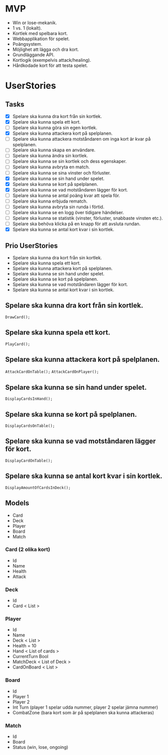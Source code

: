 # MVP

- Win or lose-mekanik.
- 1 vs. 1 (lokalt).
- Kortlek med spelbara kort.
- Webbapplikation för spelet.
- Poängsystem.
- Möjlighet att lägga och dra kort.
- Grundläggande API.
- Kortlogik (exempelvis attack/healing).
- Hårdkodade kort för att testa spelet.

# UserStories
## Tasks
- [x] Spelare ska kunna dra kort från sin kortlek.
- [x] Spelare ska kunna spela ett kort.
- [ ] Spelare ska kunna göra sin egen kortlek.
- [x] Spelare ska kunna attackera kort på spelplanen.
- [ ] Spelare ska kunna attackera motståndaren om inga kort är kvar på spelplanen.
- [ ] Spelare ska kunna skapa en användare.
- [ ] Spelare ska kunna ändra sin kortlek.
- [ ] Spelare ska kunna se sin kortlek och dess egenskaper.
- [ ] Spelare ska kunna avbryta en match.
- [ ] Spelare ska kunna se sina vinster och förluster.
- [x] Spelare ska kunna se sin hand under spelet.
- [x] Spelare ska kunna se kort på spelplanen.
- [x] Spelare ska kunna se vad motståndaren lägger för kort.
- [ ] Spelare ska kunna se antal poäng kvar att spela för.
- [ ] Spelare ska kunna erbjuda rematch.
- [ ] Spelare ska kunna avbryta sin runda i förtid.
- [ ] Spelare ska kunna se en logg över tidigare händelser.
- [ ] Spelare ska kunna se statistik (vinster, förluster, snabbaste vinsten etc.).
- [ ] Spelare ska behöva klicka på en knapp för att avsluta rundan.
- [x] Spelare ska kunna se antal kort kvar i sin kortlek.

## Prio UserStories
-  Spelare ska kunna dra kort från sin kortlek.
-  Spelare ska kunna spela ett kort.
-  Spelare ska kunna attackera kort på spelplanen.
-  Spelare ska kunna se sin hand under spelet.
-  Spelare ska kunna se kort på spelplanen.
-  Spelare ska kunna se vad motståndaren lägger för kort.
-  Spelare ska kunna se antal kort kvar i sin kortlek.

## Spelare ska kunna dra kort från sin kortlek.
`DrawCard();`

## Spelare ska kunna spela ett kort.
`PlayCard();`

## Spelare ska kunna attackera kort på spelplanen.
`AttackCardOnTable();` `AttackCardOnPlayer();`

## Spelare ska kunna se sin hand under spelet.
`DisplayCardsInHand();`

## Spelare ska kunna se kort på spelplanen.
`DisplayCardsOnTable();`

## Spelare ska kunna se vad motståndaren lägger för kort.
`DisplayCardOnTable();`

## Spelare ska kunna se antal kort kvar i sin kortlek.
`DisplayAmountOfCardsInDeck();`

## Models
- Card
- Deck
- Player
- Board
- Match

### Card (2 olika kort)
- Id
- Name
- Health
- Attack


### Deck
- Id
- Card < List >


### Player
- Id
- Name
- Deck < List >
- Health = 10
- Hand < List of cards >
- CurrentTurn Bool
- MatchDeck < List of Deck > 
- CardOnBoard < List >


### Board
- Id
- Player 1
- Player 2
- Int Turn (player 1 spelar udda nummer, player 2 spelar jämna nummer)
- CombatZone (bara kort som är på spelplanen ska kunna attackeras)


### Match
- Id
- Board
- Status (win, lose, ongoing)